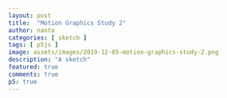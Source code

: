```yaml
---
layout: post
title:  "Motion Graphics Study 2"
author: naoto
categories: [ sketch ]
tags: [ p5js ]
image: assets/images/2019-12-05-motion-graphics-study-2.png
description: "A sketch"
featured: true
comments: true
p5: true
---
```


<div id = "p5sketch">
  <!-- p5 instance will be created here -->
</div>

<script>
var colorSchemes = [
  new ColorScheme("https://coolors.co/5386e4-7fc29b-b5ef8a-d7f171-817e9f"),
];

function ColorScheme(colorString) {
  this.colors = [];
  {
    let cc = colorString.split("/");
    let cs = cc[cc.length - 1].split("-");
    for (let i in cs) {
      let r = parseInt("0x" + cs[i].substring(0, 2));
      let g = parseInt("0x" + cs[i].substring(2, 4));
      let b = parseInt("0x" + cs[i].substring(4, 6));
      this.colors.push({ r: r, g: g, b: b });
    }
  }
  this.offset = 0;
}

ColorScheme.prototype.get = function (i) {
  i = Math.min(this.colors.length - 1, Math.max(0, i));
  return this.colors[(i + this.offset) % this.colors.length];
}

function setColor(parent, func, index, alpha) {
  if (alpha == undefined) alpha = 255;
  parent[func](colorSchemes[0].get(index).r, colorSchemes[0].get(index).g, colorSchemes[0].get(index).b, alpha);
}

const positions = [];
let font;
let points;
let bounds;

function preload() {
  font = loadFont('{{ site.baseurl }}/assets/fonts/FreeSans.ttf');
}

function setup() {
  createCanvas(400, 400).parent("p5sketch");;
  const text = '@'
  points = font.textToPoints(text, 0, 0, 10, {
    sampleFactor: 3,
    simplifyThreshold: 0
  });
  for(let i = 0; i < points.length; i++) {
    positions[i] = {x: 0.5, y: 0.5, r: 0};
  }
  bounds = font.textBounds(text, 0, 0, 10);
}

let lastT = 0;
let colorIndex = 0;

function draw() {
  let t = millis() * 0.001;
  let w = width / 32;
  if (Math.floor(t) - Math.floor(lastT) > 0) {
    colorIndex++;
    if(colorIndex == 1) colorIndex++;
    if(colorIndex >= 5) colorIndex = 0;
    for(let i = 0; i < positions.length; i++) {
      let target = {ease: Power2.easeInOut, x: 0.5, y: 0.5, r: 0};
      let theta, R;
      let x = map(points[i%points.length].x, bounds.x, bounds.x+bounds.w, 0, 1);
      let y = map(points[i%points.length].y, bounds.y, bounds.y+bounds.h, 0, 1) / bounds.w * bounds.h;
      target.r = atan2(y-0.5, x-0.5);
      switch(colorIndex) {
        case 0:
          theta = target.r;
          R = randomGaussian() * 0.1 + 0.4;
          target.r = theta;
          target.x = Math.cos(theta) * R + 0.5;
          target.y = Math.sin(theta) * R + 0.5;
          break;
        case 3:
          theta = target.r;
          R = abs(randomGaussian() * 0.2);
          target.x = Math.cos(theta) * R + 0.5;
          target.y = Math.sin(theta) * R + 0.5;
          break;
        case 2:
          target.x = x;
          target.y = y;
          break;
        case 4:
          target.x = Math.cos(target.r) * 0.4 + 0.5;
          target.y = Math.sin(target.r) * 0.4 + 0.5;
          target.r -= 2*Math.PI;
          break;
      }
      TweenLite.to(positions[i], 1, target);
    }
  }
  lastT = t;
  setColor(this, 'background', colorIndex);
  setColor(this, 'fill', 1);
  noStroke();
  for(let i = 0; i < positions.length; i++) {
    const pos = positions[i];
    push();
    translate(pos.x * width, pos.y * height);
    rectMode(CENTER);
    rotate(pos.r);
    rect(0, 0, w, w);
    pop();
  }
  // push();
  // noFill();
  // setColor(this, 'stroke', 1);
  // beginShape();
  // for(let i = 0; i < positions.length; i++) {
  //   const pos = positions[i];
  //   vertex(pos.x * width, pos.y * height);
  // }
  // endShape();
  // pop();
}
</script>